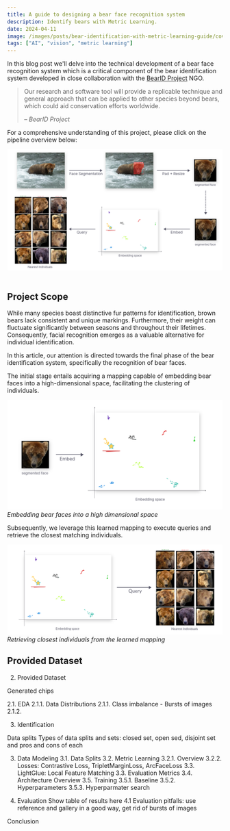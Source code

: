 ```yaml
---
title: A guide to designing a bear face recognition system
description: Identify bears with Metric Learning.
date: 2024-04-11
image: /images/posts/bear-identification-with-metric-learning-guide/cover.png 
tags: ["AI", "vision", "metric learning"]
---
```


In this blog post we'll delve into the technical
development of a bear face recognition system which is a
critical component of the bear identification
system developed in close collaboration with the [BearID
Project](https://bearresearch.org/) NGO.

> Our research and software tool will provide a replicable technique and
> general approach that can be applied to other species beyond bears, which
> could aid conservation efforts worldwide.
>
> <cite>– BearID Project</cite>

For a comprehensive understanding of this project, please click on the pipeline
overview below:

<a href='{{< ref "/projects/bear_identification.md" >}}' title="Project Details">
  <img src="./images/pipeline.png" />
</a>
<br/>
<br/>

## Project Scope

While many species boast distinctive fur patterns for identification,
brown bears lack consistent and unique markings. Furthermore, their
weight can fluctuate significantly between seasons and throughout their
lifetimes. Consequently, facial recognition emerges as a valuable
alternative for individual identification.

In this article, our attention is directed towards the final phase of
the bear identification system, specifically the recognition of bear
faces.

The initial stage entails acquiring a mapping capable of embedding bear
faces into a high-dimensional space, facilitating the clustering of
individuals.

![Bear Face Embedding](./images/embed_overview.png)
*Embedding bear faces into a high dimensional space*

Subsequently, we leverage this learned mapping to execute queries and
retrieve the closest matching individuals.

![Bear Face Querying](./images/query_overview.png)
*Retrieving closest individuals from the learned mapping*

## Provided Dataset

2. Provided Dataset

Generated chips

2.1. EDA
2.1.1. Data Distributions
2.1.1. Class imbalance - Bursts of images
2.1.2. 

3. Identification

Data splits Types of data splits and sets: closed set, open sed, disjoint set and pros and cons of each

3. Data Modeling
3.1. Data Splits
3.2. Metric Learning
3.2.1. Overview
3.2.2. Losses: Contrastive Loss, TripletMarginLoss, ArcFaceLoss
3.3. LightGlue: Local Feature Matching
3.3. Evaluation Metrics
3.4. Architecture Overview
3.5. Training
3.5.1. Baseline
3.5.2. Hyperparameters
3.5.3. Hyperparmater search

4. Evaluation
Show table of results here
4.1 Evaluation pitfalls: use reference and gallery in a good way, get rid of bursts of images

Conclusion
